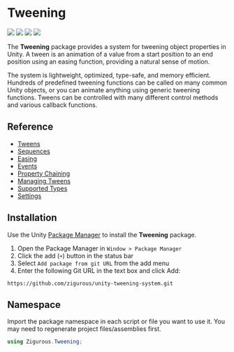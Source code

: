 # Tweening

[![](https://img.shields.io/badge/github-repo-blue?logo=github)](https://github.com/zigurous/unity-tweening-system) [![](https://img.shields.io/github/package-json/v/zigurous/unity-tweening-system)](https://github.com/zigurous/unity-tweening-system/releases) [![](https://img.shields.io/badge/docs-link-success)](https://docs.zigurous.com/com.zigurous.tweening) [![](https://img.shields.io/github/license/zigurous/unity-tweening-system)](https://github.com/zigurous/unity-tweening-system/blob/main/LICENSE.md)

The **Tweening** package provides a system for tweening object properties in Unity. A tween is an animation of a value from a start position to an end position using an easing function, providing a natural sense of motion.

The system is lightweight, optimized, type-safe, and memory efficient. Hundreds of predefined tweening functions can be called on many common Unity objects, or you can animate anything using generic tweening functions. Tweens can be controlled with many different control methods and various callback functions.

## Reference

- [Tweens](https://docs.zigurous.com/com.zigurous.tweening/manual/tweens)
- [Sequences](https://docs.zigurous.com/com.zigurous.tweening/manual/sequences)
- [Easing](https://docs.zigurous.com/com.zigurous.tweening/manual/easing)
- [Events](https://docs.zigurous.com/com.zigurous.tweening/manual/events)
- [Property Chaining](https://docs.zigurous.com/com.zigurous.tweening/manual/property-chaining)
- [Managing Tweens](https://docs.zigurous.com/com.zigurous.tweening/manual/managing-tweens)
- [Supported Types](https://docs.zigurous.com/com.zigurous.tweening/manual/supported-types)
- [Settings](https://docs.zigurous.com/com.zigurous.tweening/manual/settings)

## Installation

Use the Unity [Package Manager](https://docs.unity3d.com/Manual/upm-ui.html) to install the **Tweening** package.

1. Open the Package Manager in `Window > Package Manager`
2. Click the add (`+`) button in the status bar
3. Select `Add package from git URL` from the add menu
4. Enter the following Git URL in the text box and click Add:

```
https://github.com/zigurous/unity-tweening-system.git
```

## Namespace

Import the package namespace in each script or file you want to use it. You may need to regenerate project files/assemblies first.

```csharp
using Zigurous.Tweening;
```
